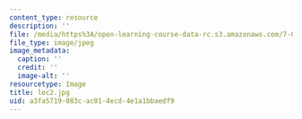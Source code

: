 ```yaml
---
content_type: resource
description: ''
file: /media/https%3A/open-learning-course-data-rc.s3.amazonaws.com/7-014-introductory-biology-spring-2005/a3fa5719083cac014ecd4e1a1bbaedf9_lec2.jpg
file_type: image/jpeg
image_metadata:
  caption: ''
  credit: ''
  image-alt: ''
resourcetype: Image
title: lec2.jpg
uid: a3fa5719-083c-ac01-4ecd-4e1a1bbaedf9
---
```

